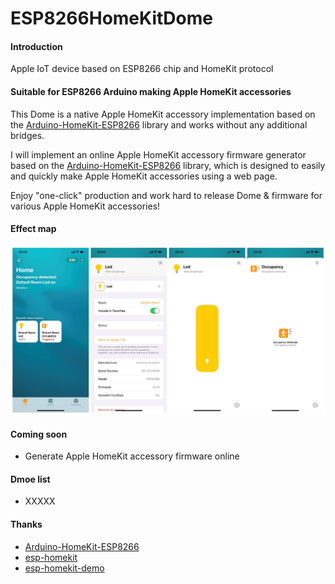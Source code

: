 # ESP8266HomeKitDome

#### Introduction
Apple IoT device based on ESP8266 chip and HomeKit protocol

#### Suitable for ESP8266 Arduino making Apple HomeKit accessories
This Dome is a native Apple HomeKit accessory implementation based on the [Arduino-HomeKit-ESP8266](https://github.com/Mixiaoxiao/Arduino-HomeKit-ESP8266) library and works without any additional bridges.

I will implement an online Apple HomeKit accessory firmware generator based on the [Arduino-HomeKit-ESP8266](https://github.com/Mixiaoxiao/Arduino-HomeKit-ESP8266) library, which is designed to easily and quickly make Apple HomeKit accessories using a web page.

Enjoy "one-click" production and work hard to release Dome & firmware for various Apple HomeKit accessories!

#### Effect map

![Effect map](https://raw.githubusercontent.com/CHNleing/ESP8266HomeKitDome/master/68747470733a2f2f7261772e6769746875622e636f6d2f4d697869616f7869616f2f41726475696e6f2d486f6d654b69742d455350383236362f6d61737465722f6578747261732f707265766965772e6a7067.jpeg)

#### Coming soon

- Generate Apple HomeKit accessory firmware online

#### Dmoe list

- XXXXX

#### Thanks

- [Arduino-HomeKit-ESP8266](https://github.com/Mixiaoxiao/Arduino-HomeKit-ESP8266)
- [esp-homekit](https://github.com/maximkulkin/esp-homekit)
- [esp-homekit-demo](https://github.com/maximkulkin/esp-homekit-demo)
